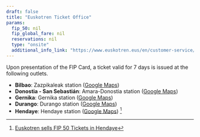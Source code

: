 ```yaml
---
draft: false
title: "Euskotren Ticket Office"
params:
  fip_50: nil
  fip_global_fare: nil
  reservations: nil
  type: "onsite"
  additional_info_link: "https://www.euskotren.eus/en/customer-service/offices-and-opening-hours"
---
```


Upon presentation of the FIP Card, a ticket valid for 7 days is issued at the following outlets.

- **Bilbao**: Zazpikaleak station ([Google Maps](https://maps.app.goo.gl/hvwrJBTd35r4j2eP8))
- **Donostia - San Sebastián**: Amara-Donostia station ([Google Maps](https://maps.app.goo.gl/er4tJougg2do4kqC9))
- **Gernika**: Gernika station ([Google Maps](https://maps.app.goo.gl/BvsrXzc7Y2s8bnx57))
- **Durango**: Durango station ([Google Maps](https://maps.app.goo.gl/KwxrPWcvahWCS664A))
- **Hendaye**: Hendaye station ([Google Maps](https://maps.app.goo.gl/YZV2uBX66KpiyCjZ7)) [^1]

[^1]: [Euskotren sells FIP 50 Tickets in Hendaye](https://github.com/fipguide/fipguide.github.io/issues/431)
